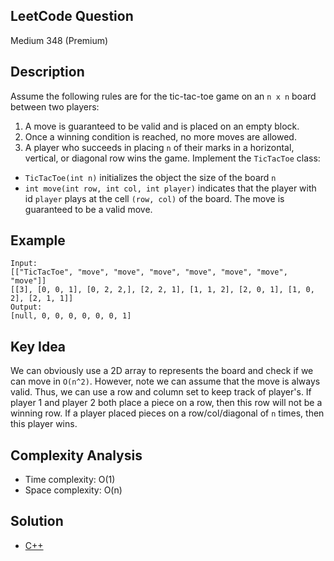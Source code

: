 ## LeetCode Question
Medium 348 (Premium)

## Description
Assume the following rules are for the tic-tac-toe game on an `n x n` board between two players:
1. A move is guaranteed to be valid and is placed on an empty block.
2. Once a winning condition is reached, no more moves are allowed.
3. A player who succeeds in placing `n` of their marks in a horizontal, vertical, or diagonal row wins the game.
Implement the `TicTacToe` class:
- `TicTacToe(int n)` initializes the object the size of the board `n`
- `int move(int row, int col, int player)` indicates that the player with id `player` plays at the cell `(row, col)` of the board. The move is guaranteed to be a valid move.

## Example
```
Input:
[["TicTacToe", "move", "move", "move", "move", "move", "move", "move"]]
[[3], [0, 0, 1], [0, 2, 2,], [2, 2, 1], [1, 1, 2], [2, 0, 1], [1, 0, 2], [2, 1, 1]]
Output:
[null, 0, 0, 0, 0, 0, 0, 1]
```

## Key Idea
We can obviously use a 2D array to represents the board and check if we can move in `O(n^2)`. However, note we can assume that the move is always valid. Thus, we can use a row and column set to keep track of player's. If player 1 and player 2 both place a piece on a row, then this row will not be a winning row. If a player placed pieces on a row/col/diagonal of `n` times, then this player wins.

## Complexity Analysis
- Time complexity: O(1)
- Space complexity: O(n)

## Solution
- [C++](solution.cpp)